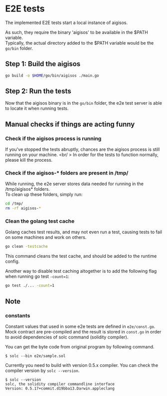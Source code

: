 # E2E tests

The implemented E2E tests start a local instance of aigisos.

As such, they require the binary 'aigisos' to be available in the $PATH variable.<br />
Typically, the actual directory added to the $PATH variable would be the `go/bin` folder.

## Step 1: Build the aigisos

```bash
go build -o $HOME/go/bin/aigisos ./main.go
```

## Step 2: Run the tests

Now that the aigisos binary is in the `go/bin` folder, the e2e test server is able to locate it when running tests.

## Manual checks if things are acting funny

### Check if the aigisos process is running

If you've stopped the tests abruptly, chances are the aigisos process is still running on your machine. <br/ >
In order for the tests to function normally, please kill the process.

### Check if the aigisos-* folders are present in /tmp/

While running, the e2e server stores data needed for running in the /tmp/aigisos* folders. <br />
To clean up these folders, simply run:

````bash
cd /tmp/
rm -rf aigisos-*
````

### Clean the golang test cache

Golang caches test results, and may not even run a test, causing tests to fail on some machines and work on others.
````bash
go clean -testcache
````

This command cleans the test cache, and should be added to the runtime config.

Another way to disable test caching altogether is to add the following flag when running go test `-count=1`:
````bash
go test ./... -count=1
````

## Note

### constants

Constant values that used in some e2e tests are defined in `e2e/const.go`.
Mock contract are pre-compiled and the result is stored in `const.go` in order to avoid dependencies of solc command (solidity compiler).

You can get the byte code from original program by following command.

```shell
$ solc --bin e2e/sample.sol
```

Currently you need to build with version 0.5.x compiler. You can check the compiler version by `solc --version`.

```shell
$ solc --version
solc, the solidity compiler commandline interface
Version: 0.5.17+commit.d19bba13.Darwin.appleclang
```
